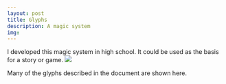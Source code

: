 ```yaml
---
layout: post
title: Glyphs
description: A magic system
img:
---
```


I developed this magic system in high school. It could be used as the basis for a story or game. <a href="/img/Glyphs.pdf"><img src="/img/glyphs thumb.png"></a>

<img src="{{ site.baseurl }}/img/glyphs.png" alt="" title="many glyphs"/>

<div class="col three caption">
	Many of the glyphs described in the document are shown here.
</div>
